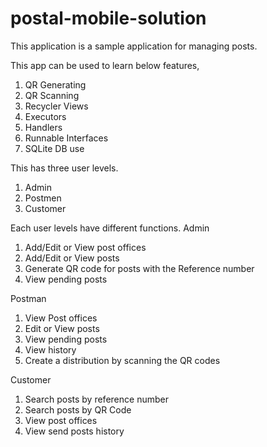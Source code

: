 # postal-mobile-solution
This application is a sample application for managing posts.

This app can be used to learn below features, 
1. QR Generating
2. QR Scanning
3. Recycler Views
4. Executors
5. Handlers
6. Runnable Interfaces
7. SQLite DB use

This has three user levels.
1. Admin
2. Postmen
3. Customer

Each user levels have different functions.
Admin
1. Add/Edit or View post offices
2. Add/Edit or View posts
3. Generate QR code for posts with the Reference number
4. View pending posts

Postman
1. View Post offices
2. Edit or View posts
3. View pending posts
4. View history
5. Create a distribution by scanning the QR codes

Customer
1. Search posts by reference number
2. Search posts by QR Code
3. View post offices
4. View send posts history
